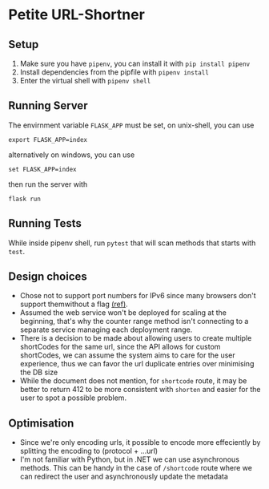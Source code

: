 # Petite URL-Shortner

## Setup

1. Make sure you have `pipenv`, you can install it with `pip install pipenv`
2. Install dependencies from the pipfile with `pipenv install`
3. Enter the virtual shell with `pipenv shell`

## Running Server

The envirnment variable `FLASK_APP` must be set, on unix-shell, you can use

```
export FLASK_APP=index
```

alternatively on windows, you can use

```
set FLASK_APP=index
```

then run the server with

```
flask run
```

## Running Tests

While inside pipenv shell, run `pytest` that will scan methods that starts with `test`.

## Design choices

- Chose not to support port numbers for IPv6 since many browsers don't support themwithout a flag [(ref)](https://support.mozilla.org/en-US/questions/1111992).
- Assumed the web service won't be deployed for scaling at the beginning, that's why the counter range method isn't connecting to a separate service managing each deployment range.
- There is a decision to be made about allowing users to create multiple shortCodes for the same url, since the API allows for custom shortCodes, we can assume the system aims to care for the user experience, thus we can favor the url duplicate entries over minimising the DB size
- While the document does not mention, for `shortcode` route, it may be better to return 412 to be more consistent with `shorten` and easier for the user to spot a possible problem.

## Optimisation

- Since we're only encoding urls, it possible to encode more effeciently by splitting the encoding to (protocol + ...url)
- I'm not familiar with Python, but in .NET we can use asynchronous methods. This can be handy in the case of `/shortcode` route where we can redirect the user and asynchronously update the metadata
